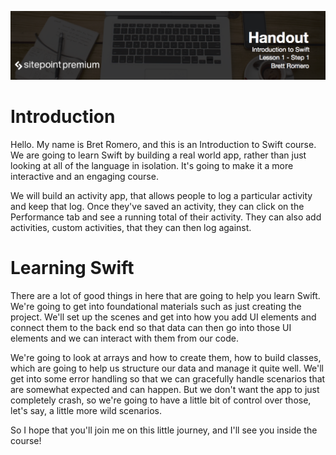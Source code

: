 ![](headings/1.1.png)

# Introduction

Hello. My name is Bret Romero, and this is an Introduction to Swift course. We are going to learn Swift by building a real world app, rather than just looking at all of the language in isolation. It's going to make it a more interactive and an engaging course.

We will build an activity app, that allows people to log a particular activity and keep that log. Once they've saved an activity, they can click on the Performance tab and see a running total of their activity. They can also add activities, custom activities, that they can then log against.

# Learning Swift

There are a lot of good things in here that are going to help you learn Swift. We're going to get into foundational materials such as just creating the project. We'll set up the scenes and get into how you add UI elements and connect them to the back end so that data can then go into those UI elements and we can interact with them from our code.

We're going to look at arrays and how to create them, how to build classes, which are going to help us structure our data and manage it quite well. We'll get into some error handling so that we can gracefully handle scenarios that are somewhat expected and can happen. But we don't want the app to just completely crash, so we're going to have a little bit of control over those, let's say, a little more wild scenarios.

So I hope that you'll join me on this little journey, and I'll see you inside the course!